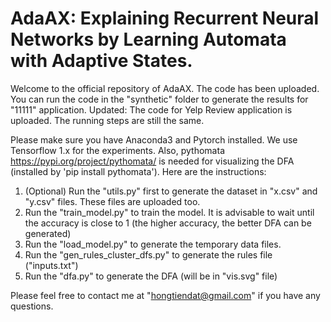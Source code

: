 # AdaAX: Explaining Recurrent Neural Networks by Learning Automata with Adaptive States.
Welcome to the official repository of AdaAX. The code has been uploaded. You can run the code in the "synthetic" folder to generate the results for "11111" application. Updated: The code for Yelp Review application is uploaded. The running steps are still the same.

Please make sure you have Anaconda3 and Pytorch installed. We use Tensorflow 1.x for the experiments. Also, pythomata https://pypi.org/project/pythomata/ is needed for visualizing the DFA (installed by 'pip install pythomata'). Here are the instructions:
1) (Optional) Run the "utils.py" first to generate the dataset in "x.csv" and "y.csv" files. These files are uploaded too.
2) Run the "train_model.py" to train the model. It is advisable to wait until the accuracy is close to 1 (the higher accuracy, the better DFA can be generated)
3) Run the "load_model.py" to generate the temporary data files.
4) Run the "gen_rules_cluster_dfs.py" to generate the rules file ("inputs.txt")
5) Run the "dfa.py" to generate the DFA (will be in "vis.svg" file)

Please feel free to contact me at "hongtiendat@gmail.com" if you have any questions.

